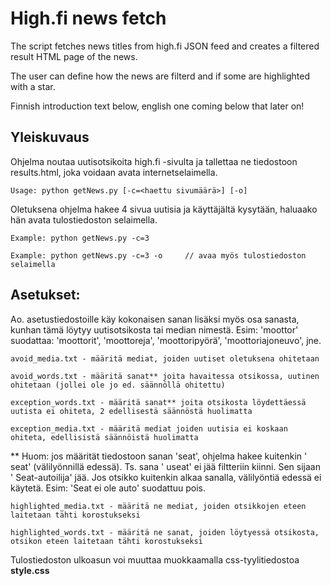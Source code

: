 # High.fi news fetch

The script fetches news titles from high.fi JSON feed and creates a filtered result HTML page of the news.

The user can define how the news are filterd and if some are highlighted with a star.

Finnish introduction text below, english one coming below that later on!


## Yleiskuvaus

Ohjelma noutaa uutisotsikoita high.fi -sivulta ja tallettaa ne tiedostoon results.html, joka voidaan avata internetselaimella.

```
Usage: python getNews.py [-c=<haettu sivumäärä>] [-o]
```  

Oletuksena ohjelma hakee 4 sivua uutisia ja käyttäjältä kysytään, haluaako hän avata tulostiedoston selaimella.

```
Example: python getNews.py -c=3

Example: python getNews.py -c=3 -o     // avaa myös tulostiedoston selaimella
```  

  


Asetukset:
--------------

Ao. asetustiedostoille käy kokonaisen sanan lisäksi myös osa sanasta, kunhan tämä löytyy uutisotsikosta tai median nimestä.
Esim: 'moottor' suodattaa: 'moottorit', 'moottoreja', 'moottoripyörä', 'moottoriajoneuvo', jne.  

```
avoid_media.txt - määritä mediat, joiden uutiset oletuksena ohitetaan

avoid_words.txt - määritä sanat** joita havaitessa otsikossa, uutinen ohitetaan (jollei ole jo ed. säännöllä ohitettu)

exception_words.txt - määritä sanat** joita otsikosta löydettäessä uutista ei ohiteta, 2 edellisestä säännöstä huolimatta

exception_media.txt - määritä mediat joiden uutisia ei koskaan ohiteta, edellisistä säännöistä huolimatta  

```  
  
  
** Huom: jos määrität tiedostoon sanan 'seat', ohjelma hakee kuitenkin ' seat' (välilyönnillä edessä). 
Ts. sana ' useat' ei jää filtteriin kiinni. Sen sijaan ' Seat-autoilija' jää. 
Jos otsikko kuitenkin alkaa sanalla, välilyöntiä edessä ei käytetä. Esim: 'Seat ei ole auto' suodattuu pois.  


```
highlighted_media.txt - määritä ne mediat, joiden otsikkojen eteen laitetaan tähti korostukseksi

highlighted_words.txt - määritä ne sanat, joiden löytyessä otsikosta, otsikon eteen laitetaan tähti korostukseksi  

```
  
  

Tulostiedoston ulkoasun voi muuttaa muokkaamalla css-tyylitiedostoa **style.css**  
